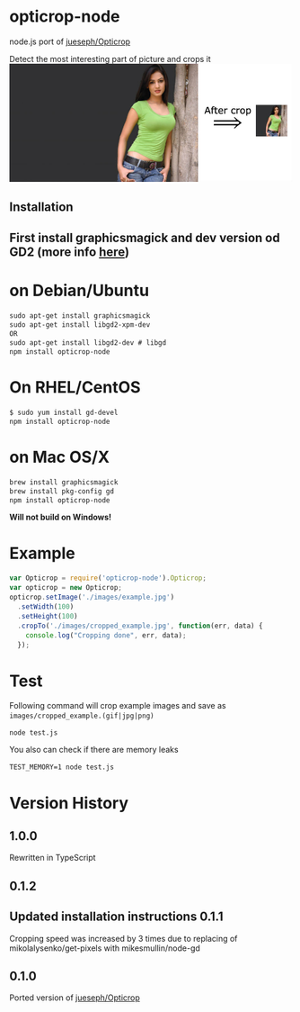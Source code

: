 opticrop-node
=============

node.js port of [jueseph/Opticrop](https://github.com/jueseph/Opticrop)

Detect the most interesting part of picture and crops it
![example](images/how_it_works.jpg)

## Installation
First install graphicsmagick and dev version od GD2 (more info [here](https://www.npmjs.com/package/node-gd))
-------------
# on Debian/Ubuntu
```
sudo apt-get install graphicsmagick
sudo apt-get install libgd2-xpm-dev
OR
sudo apt-get install libgd2-dev # libgd
npm install opticrop-node
```

# On RHEL/CentOS
```
$ sudo yum install gd-devel
npm install opticrop-node
```

# on Mac OS/X
```
brew install graphicsmagick
brew install pkg-config gd
npm install opticrop-node
```

**Will not build on Windows!**

# Example
```JavaScript
var Opticrop = require('opticrop-node').Opticrop;
var opticrop = new Opticrop;
opticrop.setImage('./images/example.jpg')
  .setWidth(100)
  .setHeight(100)
  .cropTo('./images/cropped_example.jpg', function(err, data) {
    console.log("Cropping done", err, data);
  });
```

# Test
Following command will crop example images and save as `images/cropped_example.(gif|jpg|png)`
```
node test.js
```

You also can check if there are memory leaks
```
TEST_MEMORY=1 node test.js
```

Version History
===============
1.0.0
-----
Rewritten in TypeScript

0.1.2
-----
Updated installation instructions
0.1.1
-----
Cropping speed was increased by 3 times due to replacing of mikolalysenko/get-pixels with mikesmullin/node-gd

0.1.0
-----
Ported version of [jueseph/Opticrop](https://github.com/jueseph/Opticrop)
